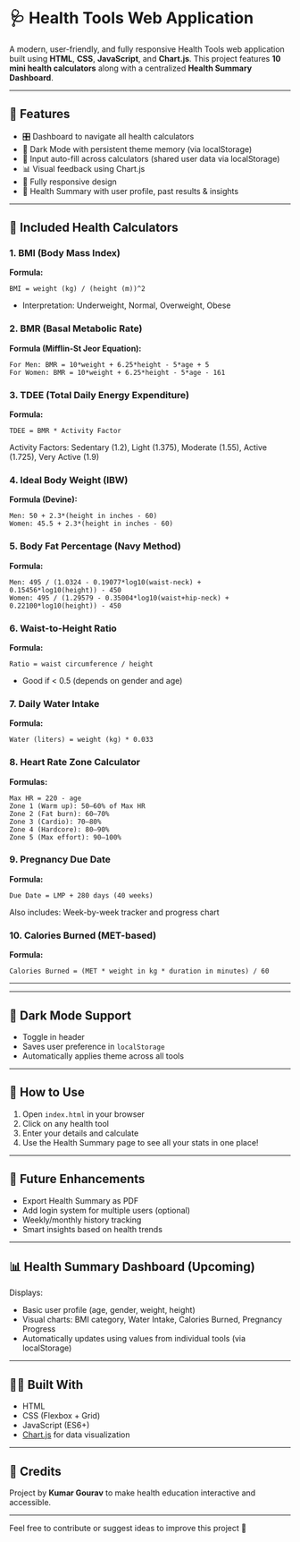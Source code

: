 # 🩺 Health Tools Web Application

A modern, user-friendly, and fully responsive Health Tools web application built using **HTML**, **CSS**, **JavaScript**, and **Chart.js**. This project features **10 mini health calculators** along with a centralized **Health Summary Dashboard**.

---

## 🚀 Features

* 🎛️ Dashboard to navigate all health calculators
* 🌙 Dark Mode with persistent theme memory (via localStorage)
* 💾 Input auto-fill across calculators (shared user data via localStorage)
* 📊 Visual feedback using Chart.js
* 📱 Fully responsive design
* 🧠 Health Summary with user profile, past results & insights

---

## 🧮 Included Health Calculators

### 1. **BMI (Body Mass Index)**

**Formula:**

```
BMI = weight (kg) / (height (m))^2
```

* Interpretation: Underweight, Normal, Overweight, Obese

### 2. **BMR (Basal Metabolic Rate)**

**Formula (Mifflin-St Jeor Equation):**

```
For Men: BMR = 10*weight + 6.25*height - 5*age + 5
For Women: BMR = 10*weight + 6.25*height - 5*age - 161
```

### 3. **TDEE (Total Daily Energy Expenditure)**

**Formula:**

```
TDEE = BMR * Activity Factor
```

Activity Factors: Sedentary (1.2), Light (1.375), Moderate (1.55), Active (1.725), Very Active (1.9)

### 4. **Ideal Body Weight (IBW)**

**Formula (Devine):**

```
Men: 50 + 2.3*(height in inches - 60)
Women: 45.5 + 2.3*(height in inches - 60)
```

### 5. **Body Fat Percentage (Navy Method)**

**Formula:**

```
Men: 495 / (1.0324 - 0.19077*log10(waist-neck) + 0.15456*log10(height)) - 450
Women: 495 / (1.29579 - 0.35004*log10(waist+hip-neck) + 0.22100*log10(height)) - 450
```

### 6. **Waist-to-Height Ratio**

**Formula:**

```
Ratio = waist circumference / height
```

* Good if < 0.5 (depends on gender and age)

### 7. **Daily Water Intake**

**Formula:**

```
Water (liters) = weight (kg) * 0.033
```

### 8. **Heart Rate Zone Calculator**

**Formulas:**

```
Max HR = 220 - age
Zone 1 (Warm up): 50–60% of Max HR
Zone 2 (Fat burn): 60–70%
Zone 3 (Cardio): 70–80%
Zone 4 (Hardcore): 80–90%
Zone 5 (Max effort): 90–100%
```

### 9. **Pregnancy Due Date**

**Formula:**

```
Due Date = LMP + 280 days (40 weeks)
```

Also includes: Week-by-week tracker and progress chart

### 10. **Calories Burned (MET-based)**

**Formula:**

```
Calories Burned = (MET * weight in kg * duration in minutes) / 60
```

---



---

## 🌙 Dark Mode Support

* Toggle in header
* Saves user preference in `localStorage`
* Automatically applies theme across all tools

---

## 🔧 How to Use

1. Open `index.html` in your browser
2. Click on any health tool
3. Enter your details and calculate
4. Use the Health Summary page to see all your stats in one place!

---

## 📌 Future Enhancements

* Export Health Summary as PDF
* Add login system for multiple users (optional)
* Weekly/monthly history tracking
* Smart insights based on health trends

---

## 📊 Health Summary Dashboard (Upcoming)

Displays:

* Basic user profile (age, gender, weight, height)
* Visual charts: BMI category, Water Intake, Calories Burned, Pregnancy Progress
* Automatically updates using values from individual tools (via localStorage)

---

## 👨‍💻 Built With

* HTML
* CSS (Flexbox + Grid)
* JavaScript (ES6+)
* [Chart.js](https://www.chartjs.org/) for data visualization

---

## 🎉 Credits

Project by **Kumar Gourav** to make health education interactive and accessible.

---

Feel free to contribute or suggest ideas to improve this project 🙌
